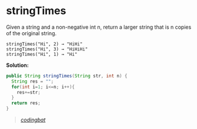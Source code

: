 # stringTimes

Given a string and a non-negative int n, return a larger string that is n copies of the original string.

```
stringTimes("Hi", 2) → "HiHi"
stringTimes("Hi", 3) → "HiHiHi"
stringTimes("Hi", 1) → "Hi"
```

**Solution:**

```java
public String stringTimes(String str, int n) {
  String res = "";
  for(int i=1; i<=n; i++){
    res+=str;
  }
  return res;
}
```

> _[codingbat](http://codingbat.com/prob/p142270)_